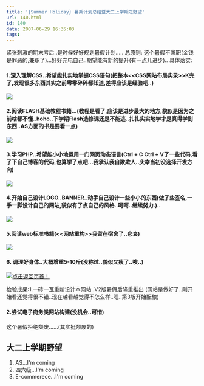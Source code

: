 ```yaml
---
title: '{Summer Holiday} 暑期计划总结暨大二上学期之野望'
url: 140.html
id: 140
date: 2007-06-29 16:35:03
tags:
---
```


紧张刺激的期末考后..是时候好好规划暑假计划..... 总原则: 这个暑假不兼职(金钱是罪恶的,兼职了)...好好充电自己..期望能有新的提升(有一点儿进步).. 具体落实:

#### 1.深入理解CSS..希望能扎实地掌握CSS语句(把整本<<CSS网站布局实录>>K完了,发现很多东西其实之前零零碎碎都知道,差得应该是经验吧..)

![](http://www.zychina.com.cn/article/UploadPic/2006-10/200610894910112.jpg)

#### 2.阅读FLASH基础教程书籍...(教程是看了,应该是进步最大的地方,貌似是因为之前啥都不懂..hoho..下学期Flash选修课还是不能逃..扎扎实实地学才是真得学到东西..AS方面的书是要看一点)[](http://www.cnbruce.com/blog/uploadfile/GIF/2006-6/29-71205-flash9.gif)[](http://www.cnbruce.com/blog/uploadfile/GIF/2006-6/29-71205-flash9.gif)[](http://www.cnbruce.com/blog/uploadfile/GIF/2006-6/29-71205-flash9.gif)

![](http://www.cnbruce.com/blog/uploadfile/GIF/2006-6/29-71205-flash9.gif)

#### 3.学习PHP..希望能小小地运用一门网页动态语言(Ctrl + C Ctrl + V了一些代码,看了下自己博客的代码,也算学了点吧...我承认我自欺欺人..庆幸当初没选择开发方向)

![](http://club.phpe.net/uploads/post-7-1091282816.jpg)

#### 4.开始自己设计LOGO..BANNER..动手自己设计一些小小的东西(做了些签名,一手一脚设计自己的网站,貌似有了点自己的风格..呵呵..继续努力.)..

![](http://blog.pepsian.cn/image/logo/logo19.png)

#### 5.阅读web标准书籍(<<网站重构>>我留在宿舍了..悲哀)

![](http://www.blueidea.com/articleimg/2004/06/1954/26617.jpg)

#### 6\. 调理好身体..大概增重5-10斤(没称过..貌似又瘦了..唉..)

[![点击返回页首！](http://www.5ifit.com/shop/pic/460.jpg "点击返回页首！")](http://www.5ifit.com/shop/product.asp?id=460#top)

检验成果:1.一砖一瓦重新设计本网站..V2版暑假后隆重推出 (网站是做好了..刚开始看还觉得很不错..现在越看越觉得不怎么样..嗯..第3版开始酝酿)

#### 2.尝试电子商务类网站构建(没机会..可惜)

这个暑假拒绝颓废......(其实挺颓废的)

大二上学期野望
-------

1.  AS...I'm coming
2.  四六级...I'm coming
3.  E-commerece...I'm coming